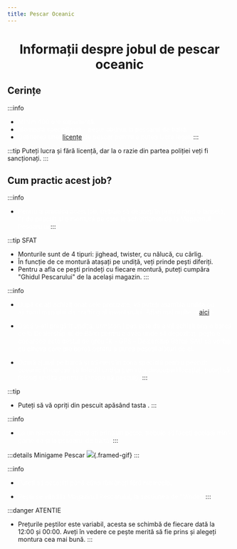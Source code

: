 ```yaml
---
title: Pescar Oceanic
---
```


<script setup> 
    import KeyIcon from '../.vitepress/components/KeyIcon.vue'
</script>

# <span class="title-font"><center> Informații despre jobul de pescar oceanic </center></span>

## <span class="header-font">Cerințe</span>

:::info
- <span style="color:white">Minim 400 ore experiență.</span>
- <span style="color:white">Momeală specializată - pește obținut la pescarul de baltă.</span>
- <span style="color:white">Deținerea unei [licențe](/general/licente) de pescar pentru a putea lucra legal.</span>
:::

:::tip
Puteți lucra și fără licență, dar la o razie din partea poliției veți fi sancționați.
:::

## <span class="header-font">Cum practic acest job?</span>

:::info
- <span style="color:white">Pentru a practica acest job, trebuie să dețineți în primul rând o lansetă, fir de pescuit și o montură pe care le achiziționați de la Magazinul Pescarului</span>
:::

:::tip SFAT
- Monturile sunt de 4 tipuri: jighead, twister, cu nălucă, cu cârlig.
- În funcție de ce montură atașați pe undiță, veți prinde pești diferiți.
- Pentru a afla ce pești prindeți cu fiecare montură, puteți cumpăra "Ghidul Pescarului" de la același magazin.
:::

:::info
- <span style="color:white">După ce ați achiziționat cele precizate, vă puteți asambla undița cu ajutorul meniului de crafting al inventarului. Aflați mai multe ->[aici](/general/inventar.html#crafting)<-</span>

- <span style="color:white">Dacă v-ați pregătit undița, următorul pas este de a vă achiziționa o barcă de la Dealership-ul de Bărci pentru a avea unde să depozitați peștele deoarece este destul de greu (K - GPS - Dealership Bărci) SAU să vorbiți cu cineva care are barcă pentru a putea pescui alături de el.</span>

- <span style="color:white">Odată ajunși pe barcă și ați mers în zona specială pentru pescuit oceanic (încercați să folosiți undița pentru a descoperi locația), puteți să folosiți undița pentru a începe să pescuiți.</span>
:::

:::tip 
- Puteți să vă opriți din pescuit apăsând tasta <KeyIcon keyType="x"/>.
:::

:::info
- <span style="color:white">La un moment dat, când ați prins un pește, trebuie să faceți același mini-game ca și la pescarul de baltă.</span>
:::

:::details Minigame Pescar
![](https://i.imgur.com/NKfwaF0.gif){.framed-gif}
:::

:::info
- <span style="color:white">Puteți să pescuiți până când rămâneți fără momeală.</span>

- <span style="color:white">Peștii se vând la Magazinul Pescarului, la secțiunea de "Vinde".</span>
:::

:::danger ATENTIE
- Prețurile peștilor este variabil, acesta se schimbă de fiecare dată la 12:00 și 00:00. Aveți în vedere ce pește merită să fie prins și alegeți montura cea mai bună.
:::